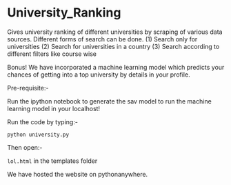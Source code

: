 # University_Ranking

Gives university ranking of different universities by scraping of various data sources. 
Different forms of search can be done.
(1) Search only for universities
(2) Search for universities in a country
(3) Search according to different filters like course wise


Bonus!
We have incorporated a machine learning model which predicts your chances of getting into a top university by details in your profile.

Pre-requisite:-

Run the ipython notebook to generate the sav model to run the machine learning model in your localhost!


Run the code by typing:-

```python university.py```

Then open:-

```lol.html``` in the templates folder

We have hosted the website on pythonanywhere.


